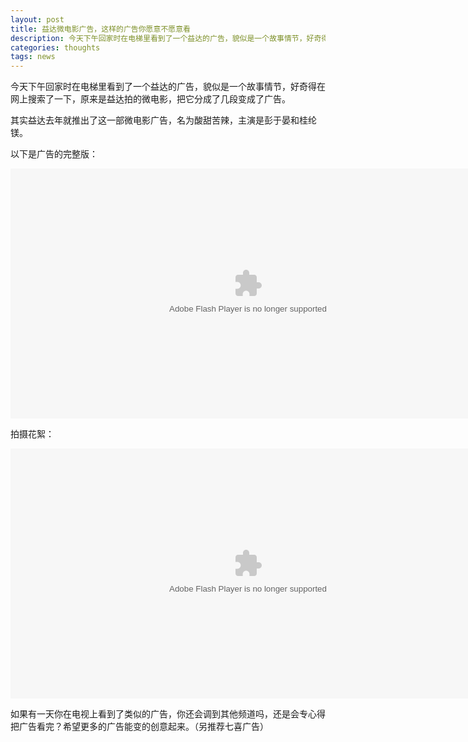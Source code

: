 ```yaml
---
layout: post
title: 益达微电影广告，这样的广告你愿意不愿意看
description: 今天下午回家时在电梯里看到了一个益达的广告，貌似是一个故事情节，好奇得在网上搜索了一下，原来是益达拍的微电影，把它分成了几段变成了广告。其实益达去年就推出了这一部微电影广告，名为酸甜苦辣，主演是彭于晏和桂纶镁。
categories: thoughts
tags: news
---
```

今天下午回家时在电梯里看到了一个益达的广告，貌似是一个故事情节，好奇得在网上搜索了一下，原来是益达拍的微电影，把它分成了几段变成了广告。

其实益达去年就推出了这一部微电影广告，名为酸甜苦辣，主演是彭于晏和桂纶镁。

以下是广告的完整版：

<embed src="http://player.youku.com/player.php/sid/XMjg0MjMyNjA4/v.swf" allowFullScreen="true" quality="high" width="760" height="400" align="middle" allowScriptAccess="always" type="application/x-shockwave-flash"></embed>

拍摄花絮：

<embed src="http://player.youku.com/player.php/sid/XMjgyNTQzNDY4/v.swf" allowFullScreen="true" quality="high" width="760" height="400" align="middle" allowScriptAccess="always" type="application/x-shockwave-flash"></embed>

如果有一天你在电视上看到了类似的广告，你还会调到其他频道吗，还是会专心得把广告看完？希望更多的广告能变的创意起来。（另推荐七喜广告）
